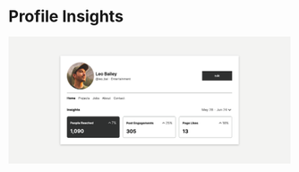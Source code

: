# Profile Insights

![Profile insights page](https://github.com/nslcoder/100-Days-Of-CSS/blob/main/screenshots/profile-insights.png)
